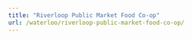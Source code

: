 ```yaml
---
title: "Riverloop Public Market Food Co-op"
url: /waterloo/riverloop-public-market-food-co-op/
---
```

